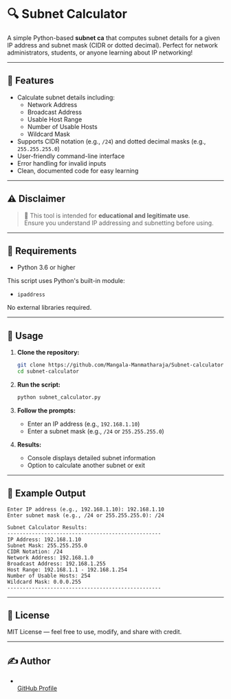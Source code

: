 
# 🔍 Subnet Calculator

A simple Python-based **subnet ca** that computes subnet details for a given IP address and subnet mask (CIDR or dotted decimal). Perfect for network administrators, students, or anyone learning about IP networking!

---

## 📌 Features

- Calculate subnet details including:
  - Network Address
  - Broadcast Address
  - Usable Host Range
  - Number of Usable Hosts
  - Wildcard Mask
- Supports CIDR notation (e.g., `/24`) and dotted decimal masks (e.g., `255.255.255.0`)
- User-friendly command-line interface
- Error handling for invalid inputs
- Clean, documented code for easy learning

---

## ⚠️ Disclaimer

> 🚨 This tool is intended for **educational and legitimate use**.  
> Ensure you understand IP addressing and subnetting before using.

---

## 💪 Requirements

- Python 3.6 or higher

This script uses Python's built-in module:
- `ipaddress`

No external libraries required.

---

## 🚀 Usage

1. **Clone the repository:**

   ```bash
   git clone https://github.com/Mangala-Manmatharaja/Subnet-calculator.git
   cd subnet-calculator
   ```

2. **Run the script:**

   ```bash
   python subnet_calculator.py
   ```

3. **Follow the prompts:**
   - Enter an IP address (e.g., `192.168.1.10`)
   - Enter a subnet mask (e.g., `/24` or `255.255.255.0`)

4. **Results:**
   - Console displays detailed subnet information
   - Option to calculate another subnet or exit

---

## 🧪 Example Output

```plaintext
Enter IP address (e.g., 192.168.1.10): 192.168.1.10
Enter subnet mask (e.g., /24 or 255.255.255.0): /24

Subnet Calculator Results:
--------------------------------------------------
IP Address: 192.168.1.10
Subnet Mask: 255.255.255.0
CIDR Notation: /24
Network Address: 192.168.1.0
Broadcast Address: 192.168.1.255
Host Range: 192.168.1.1 - 192.168.1.254
Number of Usable Hosts: 254
Wildcard Mask: 0.0.0.255
--------------------------------------------------
```

---

## 📄 License

MIT License — feel free to use, modify, and share with credit.

---

## ✍️ Author

- **<your-name>**  
  [GitHub Profile](https://github.com/Mangala-Manmatharaja)

